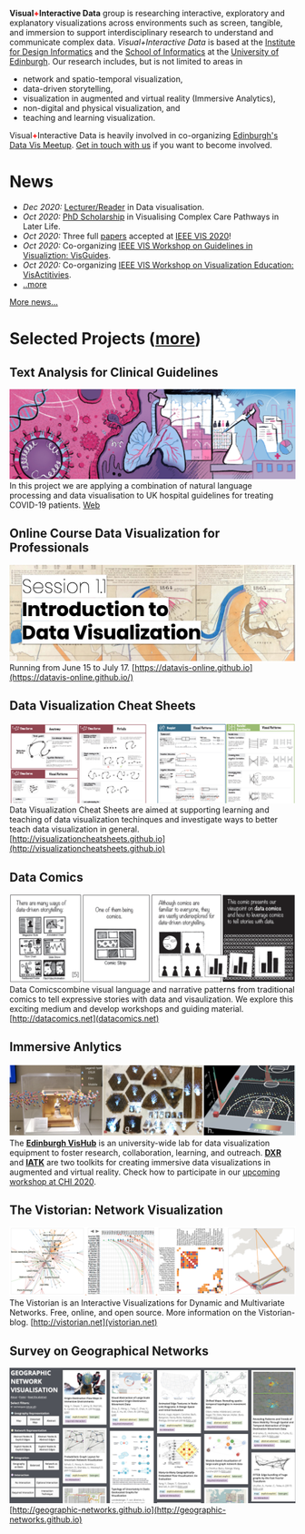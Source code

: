 __Visual<b style="color:red;">+</b>Interactive Data__ group is researching interactive, exploratory and explanatory visualizations across environments such as screen, tangible, and immersion to support interdisciplinary research to understand and communicate complex data. _Visual+Interactive Data_ is based at the [Institute for Design Informatics](https://www.designinformatics.org/) and the [School of Informatics](https://www.ed.ac.uk/informatics) at the [University of Edinburgh](https://www.ed.ac.uk). Our research includes, but is not limited to areas in 

* network and spatio-temporal visualization, 
* data-driven storytelling, 
* visualization in augmented and virtual reality (Immersive Analytics), 
* non-digital and physical visualization, and 
* teaching and learning visualization. 

Visual<b style="color:red;">+</b>Interactive Data is heavily involved in co-organizing [Edinburgh's Data Vis Meetup](https://www.meetup.com/meetup-group-vBHbCmgh). [Get in touch with us](mailto:bbach@ed.ac.uk) if you want to become involved.




# News 
* *Dec 2020:* [Lecturer/Reader](https://elxw.fa.em3.oraclecloud.com/hcmUI/CandidateExperience/en/sites/CX_1001/job/313/?utm_medium=jobshare) in Data visualisation. 
* *Oct 2020:* [PhD Scholarship](phd-graphics-medicine.html) in Visualising Complex Care Pathways in Later Life. 
* *Oct 2020:* Three full [papers](publications.html) accepted at [IEEE VIS 2020](http://ieeevis.org)!
* *Oct 2020:* Co-organizing [IEEE VIS Workshop on Guidelines in Visualiztion: VisGuides](https://nms.kcl.ac.uk/c4pgv).
* *Oct 2020:* Co-organizing [IEEE VIS Workshop on Visualization Education: VisActitivies](http://visactivities.github.io).
* [..more](news.html)

[More news...](news.html)




# Selected Projects ([more](publications.html))

## Text Analysis for Clinical Guidelines
![](figures/covid-browser-2.png)
In this project we are applying a combination of natural language processing and data visualisation to UK hospital guidelines for treating COVID-19 patients. 
[Web](https://www.ltg.ed.ac.uk/projects/covid19-guideline-browser/)
 
## Online Course Data Visualization for Professionals
![](figures/datavis-course.png)
Running from June 15 to July 17. [https://datavis-online.github.io](https://datavis-online.github.io/)

## Data Visualization Cheat Sheets
![](figures/cheatsheets.png)
Data Visualization Cheat Sheets are aimed at supporting learning and teaching of data visualization techinques and investigate ways to better teach data visualization in general. [http://visualizationcheatsheets.github.io](http://visualizationcheatsheets.github.io)

## Data Comics
![](figures/datacomics.png)
Data Comicscombine visual language and narrative patterns from traditional comics to tell expressive stories with data and visaulization. We explore this exciting medium and develop workshops and guiding material. [http://datacomics.net](datacomics.net)  

## Immersive Anlytics
![](figures/immersiveanalytics.png)
The **[Edinburgh VisHub](http://edinburghvishub.github.io)** is an university-wide lab for data visualization equipment to foster research, collaboration, learning, and outreach. **[DXR](https://sites.google.com/view/dxr-vis)** and **[IATK](https://github.com/MaximeCordeil/IATK)** are two toolkits for creating immersive data visualizations in augmented and virtual reality. Check how to participate in our [upcoming workshop at CHI 2020](http://immersiveanalytics.io). 

## The Vistorian: Network Visualization
![](figures/vistorian.png)
The Vistorian is an Interactive Visualizations for Dynamic and Multivariate Networks. Free, online, and open source. More information on the Vistorian-blog. [http://vistorian.net](vistorian.net)

## Survey on Geographical Networks
![](figures/schoettler2019geographic.png)
[http://geographic-networks.github.io](http://geographic-networks.github.io)
